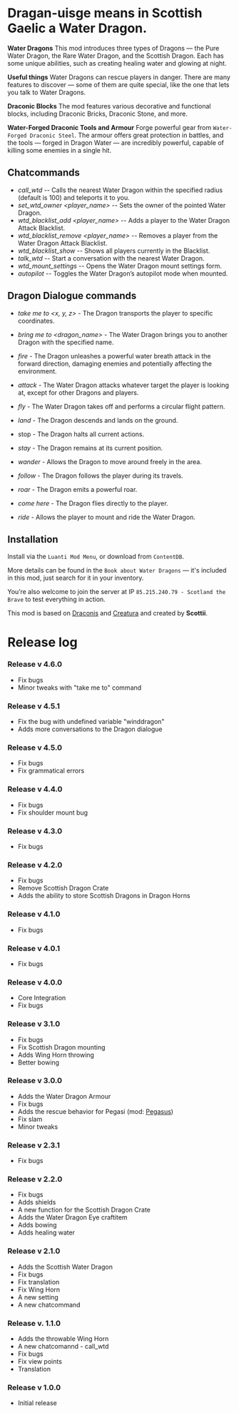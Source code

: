 # Dragan-uisge means in Scottish Gaelic a Water Dragon.

**Water Dragons**
This mod introduces three types of Dragons — the Pure Water Dragon, the Rare Water Dragon, and the Scottish Dragon. Each has some unique abilities, such as creating healing water and glowing at night.

**Useful things**
Water Dragons can rescue players in danger. There are many features to discover — some of them are quite special, like the one that lets you talk to Water Dragons.

**Draconic Blocks**
The mod features various decorative and functional blocks, including Draconic Bricks, Draconic Stone, and more.

**Water-Forged Draconic Tools and Armour**
Forge powerful gear from `Water-Forged Draconic Steel`. The armour offers great protection in battles, and the tools — forged in Dragon Water — are incredibly powerful, capable of killing some enemies in a single hit.

## Chatcommands
- *call_wtd <radius>*   --   Calls the nearest Water Dragon within the specified radius (default is 100) and teleports it to you.
- *set_wtd_owner <player_name>*   --   Sets the owner of the pointed Water Dragon.
- *wtd_blacklist_add <player_name>*   --   Adds a player to the Water Dragon Attack Blacklist.
- *wtd_blacklist_remove <player_name>*   --   Removes a player from the Water Dragon Attack Blacklist.
- *wtd_blacklist_show*   --   Shows all players currently in the Blacklist.
- *talk_wtd*   --   Start a conversation with the nearest Water Dragon.
- *wtd_mount_settings*   --   Opens the Water Dragon mount settings form.
- *autopilot*   --   Toggles the Water Dragon’s autopilot mode when mounted.


## Dragon Dialogue commands
- *take me to <x, y, z>* - The Dragon transports the player to specific coordinates.
- *bring me to <dragon_name>* - The Water Dragon brings you to another Dragon with the specified name.
- *fire* - The Dragon unleashes a powerful water breath attack in the forward direction, damaging enemies and potentially affecting the environment.
- *attack* - The Water Dragon attacks whatever target the player is looking at, except for other Dragons and players.
- *fly* - The Water Dragon takes off and performs a circular flight pattern.
- *land* - The Dragon descends and lands on the ground.
	
- stop - The Dragon halts all current actions.
- *stay* - The Dragon remains at its current position.
- *wander* - Allows the Dragon to move around freely in the area.
- *follow* - The Dragon follows the player during its travels.
- *roar* - The Dragon emits a powerful roar.
- *come here* - The Dragon flies directly to the player.
- *ride* - Allows the player to mount and ride the Water Dragon.
	
	
## Installation
Install via the `Luanti Mod Menu`, or download from `ContentDB`.

More details can be found in the `Book about Water Dragons` — it's included in this mod, just search for it in your inventory.
	
You’re also welcome to join the server at IP `85.215.240.79 - Scotland the Brave` to test everything in action.

This mod is based on [Draconis](https://github.com/ElCeejo/draconis) and [Creatura](https://github.com/ElCeejo/creatura) and created by **Scottii**.

# Release log

### Release v 4.6.0
- Fix bugs
- Minor tweaks with "take me to" command

### Release v 4.5.1
- Fix the bug with undefined variable "winddragon"
- Adds more conversations to the Dragon dialogue
	
### Release v 4.5.0
- Fix bugs
- Fix grammatical errors

### Release v 4.4.0
- Fix bugs
- Fix shoulder mount bug

### Release v 4.3.0
- Fix bugs

### Release v 4.2.0
- Fix bugs
- Remove Scottish Dragon Crate
- Adds the ability to store Scottish Dragons in Dragon Horns

### Release v 4.1.0
- Fix bugs

### Release v 4.0.1
- Fix bugs

### Release v 4.0.0
- Core Integration
- Fix bugs

### Release v 3.1.0
- Fix bugs
- Fix Scottish Dragon mounting
- Adds Wing Horn throwing
- Better bowing

### Release v 3.0.0
- Adds the Water Dragon Armour
- Fix bugs
- Adds the rescue behavior for Pegasi (mod: [Pegasus](https://github.com/homiak/pegasus))
- Fix slam
- Minor tweaks

### Release v 2.3.1
- Fix bugs

### Release v 2.2.0
- Fix bugs
- Adds shields
- A new function for the Scottish Dragon Crate
- Adds the Water Dragon Eye craftitem
- Adds bowing
- Adds healing water

### Release v 2.1.0
- Adds the Scottish Water Dragon
- Fix bugs
- Fix translation
- Fix Wing Horn
- A new setting
- A new chatcommand

### Release v. 1.1.0
- Adds the throwable Wing Horn
- A new chatcomannd - call_wtd
- Fix bugs
- Fix view points
- Translation

### Release v 1.0.0
- Initial release
